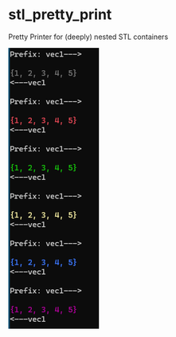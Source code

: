 # stl_pretty_print
Pretty Printer for (deeply) nested STL containers


![](https://github.com/hansalemaos/stl_pretty_print/blob/main/screenshots/2024-11-20%2009_55_31-Window.png?raw=true)

